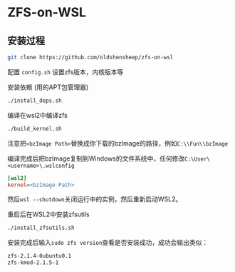 # ZFS-on-WSL

## 安装过程

```bash
git clone https://github.com/oldshensheep/zfs-on-wsl
```

配置 `config.sh` 设置zfs版本，内核版本等

安装依赖 (用的APT包管理器)

```bash
./install_deps.sh
```

编译在wsl2中编译zfs

```bash
./build_kernel.sh
```

注意把`<bzImage Path>`替换成你下载的bzImage的路径，例如`C:\\Fun\\bzImage`

编译完成后把bzImage复制到Windows的文件系统中，任何修改`C:\User\<username>\.wslconfig`

```ini
[wsl2]
kernel=<bzImage Path>
```

然后`wsl --shutdown`关闭运行中的实例，然后重新启动WSL2。

重启后在WSL2中安装zfsutils

```bash
./install_zfsutils.sh
```

安装完成后输入`sudo zfs version`查看是否安装成功，成功会输出类似：

```bash
zfs-2.1.4-0ubuntu0.1
zfs-kmod-2.1.5-1
```
